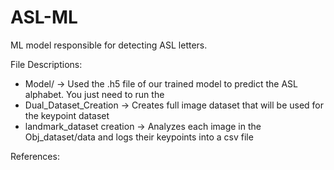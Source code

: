 # ASL-ML
ML model responsible for detecting ASL letters. 

File Descriptions:
  - Model/ -> Used the .h5 file of our trained model to predict the ASL alphabet. You just need to run the 
  - Dual_Dataset_Creation -> Creates full image dataset that will be used for the keypoint dataset
  - landmark_dataset creation -> Analyzes each image in the Obj_dataset/data and logs their keypoints into a csv file
  
  
  
References:

